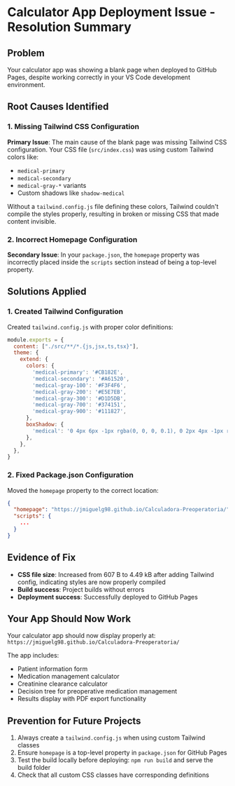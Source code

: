 # Calculator App Deployment Issue - Resolution Summary

## Problem
Your calculator app was showing a blank page when deployed to GitHub Pages, despite working correctly in your VS Code development environment.

## Root Causes Identified

### 1. Missing Tailwind CSS Configuration
**Primary Issue**: The main cause of the blank page was missing Tailwind CSS configuration. Your CSS file (`src/index.css`) was using custom Tailwind colors like:
- `medical-primary`
- `medical-secondary` 
- `medical-gray-*` variants
- Custom shadows like `shadow-medical`

Without a `tailwind.config.js` file defining these colors, Tailwind couldn't compile the styles properly, resulting in broken or missing CSS that made content invisible.

### 2. Incorrect Homepage Configuration
**Secondary Issue**: In your `package.json`, the `homepage` property was incorrectly placed inside the `scripts` section instead of being a top-level property.

## Solutions Applied

### 1. Created Tailwind Configuration
Created `tailwind.config.js` with proper color definitions:
```javascript
module.exports = {
  content: ["./src/**/*.{js,jsx,ts,tsx}"],
  theme: {
    extend: {
      colors: {
        'medical-primary': '#CB182E',
        'medical-secondary': '#A61520',
        'medical-gray-100': '#F3F4F6',
        'medical-gray-200': '#E5E7EB',
        'medical-gray-300': '#D1D5DB',
        'medical-gray-700': '#374151',
        'medical-gray-900': '#111827',
      },
      boxShadow: {
        'medical': '0 4px 6px -1px rgba(0, 0, 0, 0.1), 0 2px 4px -1px rgba(0, 0, 0, 0.06)',
      },
    },
  },
}
```

### 2. Fixed Package.json Configuration
Moved the `homepage` property to the correct location:
```json
{
  "homepage": "https://jmiguelg98.github.io/Calculadora-Preoperatoria/",
  "scripts": {
    ...
  }
}
```

## Evidence of Fix
- **CSS file size**: Increased from 607 B to 4.49 kB after adding Tailwind config, indicating styles are now properly compiled
- **Build success**: Project builds without errors
- **Deployment success**: Successfully deployed to GitHub Pages

## Your App Should Now Work
Your calculator app should now display properly at: `https://jmiguelg98.github.io/Calculadora-Preoperatoria/`

The app includes:
- Patient information form
- Medication management calculator
- Creatinine clearance calculator
- Decision tree for preoperative medication management
- Results display with PDF export functionality

## Prevention for Future Projects
1. Always create a `tailwind.config.js` when using custom Tailwind classes
2. Ensure `homepage` is a top-level property in `package.json` for GitHub Pages
3. Test the build locally before deploying: `npm run build` and serve the build folder
4. Check that all custom CSS classes have corresponding definitions